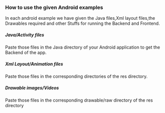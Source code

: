 ### How to use the given Android examples

In each android example we have given the Java files,Xml layout files,the Drawables required and other Stuffs for running the Backend and Frontend.

##### Java/Activity files

Paste those files in the Java directory of your Android application to get the Backend of the app.

##### Xml Layout/Animation files

Paste those files in the corresponding directories of the res directory.

##### Drawable images/Videos

Paste those files in the corresponding drawable/raw directory of the res directory


